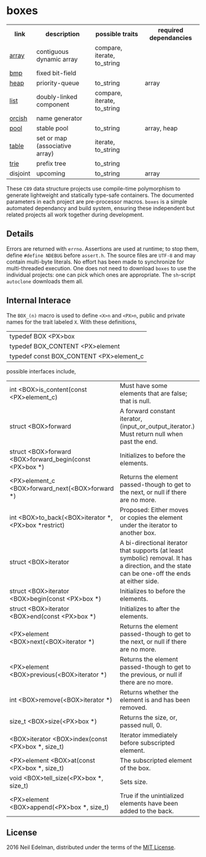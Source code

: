 # boxes #

<table><tr>
	<th>link</th>
	<th>description</th>
	<th>possible traits</th>
	<th>required dependancies</th>
</tr><tr>
	<td><a href="https://github.com/neil-edelman/array">array</a></td>
	<td>contiguous dynamic array</td>
	<td>compare, iterate, to_string</td>
	<td></td>
</tr><tr>
	<td><a href = "https://github.com/neil-edelman/bmp">bmp</a></td>
	<td>fixed bit-field</td>
	<td></td>
	<td></td>
</tr><tr>
	<td><a href = "https://github.com/neil-edelman/heap">heap</a></td>
	<td>priority-queue</td>
	<td>to_string</td>
	<td>array</td>
</tr><tr>
	<td><a href = "https://github.com/neil-edelman/list">list</a></td>
	<td>doubly-linked component</td>
	<td>compare, iterate, to_string</td>
	<td></td>
</tr><tr>
	<td><a href = "https://github.com/neil-edelman/orcish">orcish</a></td>
	<td>name generator</td>
	<td></td>
	<td></td>
</tr><tr>
	<td><a href = "https://github.com/neil-edelman/pool">pool</a></td>
	<td>stable pool</td>
	<td>to_string</td>
	<td>array, heap</td>
</tr><tr>
	<td><a href = "https://github.com/neil-edelman/table">table</a></td>
	<td>set or map (associative array)</td>
	<td>iterate, to_string</td>
	<td></td>
</tr><tr>
	<td><a href = "https://github.com/neil-edelman/trie">trie</a></td>
	<td>prefix tree</td>
	<td>to_string</td>
	<td></td>
</tr><tr>
	<td>disjoint</td>
	<td>upcoming</td>
	<td>to_string</td>
	<td>array</td>
</tr></table>

These `C89` data structure projects use compile-time polymorphism
to generate lightweight and statically type-safe containers.  The
documented parameters in each project are pre-processor macros.
`boxes` is a simple automated dependancy and build system, ensuring
these independent but related projects all work together during
development.

## Details ##

Errors are returned with `errno`. Assertions are used at runtime;
to stop them, define `#define NDEBUG` before `assert.h`. The source
files are `UTF-8` and may contain multi-byte literals. No effort
has been made to synchronize for multi-threaded execution. One does
not need to download `boxes` to use the individual projects: one
can pick which ones are appropriate. The `sh`-script `autoclone`
downloads them all.

## Internal Interace ##

The `BOX_(n)` macro is used to define `<X>n` and `<PX>n`, public
and private names for the trait labeled `X`. With these definitions,

<table>
	<tr><td>typedef BOX &lt;PX&gt;box</td></tr>
	<tr><td>typedef BOX_CONTENT &lt;PX&gt;element</td></tr>
	<tr><td>typedef const BOX_CONTENT &lt;PX&gt;element_c</td></tr>
</table>

possible interfaces include,

<table><tr>
	<td>int &lt;BOX&gt;is_content(const &lt;PX&gt;element_c)</td>
	<td>Must have some elements that are false; that is null.</td>
	<td>BOX_CONTENT BOX_ITERATOR BOX_ACCESS</td>
</tr><tr>
	<td>struct &lt;BOX&gt;forward</td>
	<td>A forward constant iterator, (input_or_output_iterator.) Must return null when past the end.</td>
	<td>BOX_CONTENT</td>
</tr><tr>
	<td>struct &lt;BOX&gt;forward &lt;BOX&gt;forward_begin(const &lt;PX&gt;box *)</td>
	<td>Initializes to before the elements.</td>
	<td>BOX_CONTENT</td>
</tr><tr>
	<td>&lt;PX&gt;element_c &lt;BOX&gt;forward_next(&lt;BOX&gt;forward *)</td>
	<td>Returns the element passed-though to get to the next, or null if there are no more.</td>
	<td>BOX_CONTENT</td>
</tr><tr>
	<td>int &lt;BOX&gt;to_back(&lt;BOX&gt;iterator *, &lt;PX&gt;box *restrict)</td>
	<td>Proposed: Either moves or copies the element under the iterator to another box.</td>
	<td>BOX_ITERATOR</td>
</tr><tr>
	<td>struct &lt;BOX&gt;iterator</td>
	<td>A bi-directional iterator that supports (at least symbolic) removal. It has a direction, and the state
	can be one-off the ends at either side.</td>
	<td>BOX_ITERATOR BOX_ACCESS</td>
</tr><tr>
	<td>struct &lt;BOX&gt;iterator &lt;BOX&gt;begin(const &lt;PX&gt;box *)</td>
	<td>Initializes to before the elements.</td>
	<td>BOX_ITERATOR</td>
</tr><tr>
	<td>struct &lt;BOX&gt;iterator &lt;BOX&gt;end(const &lt;PX&gt;box *)</td>
	<td>Initializes to after the elements.</td>
	<td>BOX_ITERATOR</td>
</tr><tr>
	<td>&lt;PX&gt;element &lt;BOX&gt;next(&lt;BOX&gt;iterator *)</td>
	<td>Returns the element passed-though to get to the next, or null if there are no more.</td>
	<td>BOX_ITERATOR</td>
</tr><tr>
	<td>&lt;PX&gt;element &lt;BOX&gt;previous(&lt;BOX&gt;iterator *)</td>
	<td>Returns the element passed-though to get to the previous, or null if there are no more.</td>
	<td>BOX_ITERATOR</td>
</tr><tr>
	<td>int &lt;BOX&gt;remove(&lt;BOX&gt;iterator *)</td>
	<td>Returns whether the element is and has been removed.</td>
	<td>BOX_ITERATOR</td>
</tr><tr>
	<td>size_t &lt;BOX&gt;size(&lt;PX&gt;box *)</td>
	<td>Returns the size, or, passed null, 0.</td>
	<td>BOX_ACCESS</td>
</tr><tr>
	<td>&lt;BOX&gt;iterator &lt;BOX&gt;index(const &lt;PX&gt;box *, size_t)</td>
	<td>Iterator immediately before subscripted element.</td>
	<td>BOX_ACCESS</td>
</tr><tr>
	<td>&lt;PX&gt;element &lt;BOX&gt;at(const &lt;PX&gt;box *, size_t)</td>
	<td>The subscripted element of the box.</td>
	<td>BOX_ACCESS</td>
</tr><tr>
	<td>void &lt;BOX&gt;tell_size(&lt;PX&gt;box *, size_t)</td>
	<td>Sets size.</td>
	<td>BOX_CONTIGUOUS</td>
</tr><tr>
	<td>&lt;PX&gt;element &lt;BOX&gt;append(&lt;PX&gt;box *, size_t)</td>
	<td>True if the unintialized elements have been added to the back.</td>
	<td>BOX_CONTIGUOUS</td>
</tr></table>

## License ##

2016 Neil Edelman, distributed under the terms of the [MIT
License](https://opensource.org/licenses/MIT).
